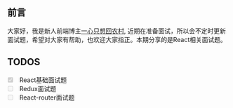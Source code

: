 
## 前言
 大家好，我是新人前端博主[一心只想回农村](https://juejin.cn/user/497418932333127), 近期在准备面试，所以会不定时更新面试题，希望对大家有帮助，也欢迎大家指正。本期分享的是React相关面试题。

## TODOS
<ul class="task-list">
  <li class="task-item">
    <input type="checkbox" class="task-checkbox" checked disabled> 
    <label class="task-label completed">React基础面试题</label>
  </li>
  <li class="task-item">
    <input type="checkbox" class="task-checkbox" disabled>
    <label class="task-label">Redux面试题</label></li>
  <li class="task-item">
    <input type="checkbox" class="task-checkbox" disabled>
    <label class="task-label">React-router面试题</label>
  </li>
</ul>